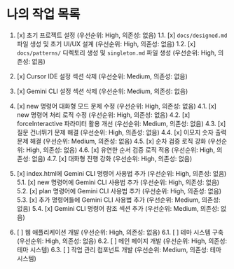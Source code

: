 # 나의 작업 목록
1. [x] 초기 프로젝트 설정 (우선순위: High, 의존성: 없음)
   1.1. [x] `docs/designed.md` 파일 생성 및 초기 UI/UX 설계 (우선순위: High, 의존성: 없음)
   1.2. [x] `docs/patterns/` 디렉토리 생성 및 `singleton.md` 파일 생성 (우선순위: High, 의존성: 없음)

2. [x] Cursor IDE 설정 섹션 삭제 (우선순위: Medium, 의존성: 없음)

3. [x] Gemini CLI 설정 섹션 삭제 (우선순위: Medium, 의존성: 없음)

4. [x] new 명령어 대화형 모드 문제 수정 (우선순위: High, 의존성: 없음)
   4.1. [x] new 명령어 처리 로직 수정 (우선순위: High, 의존성: 없음)
   4.2. [x] forceInteractive 파라미터 활용 개선 (우선순위: Medium, 의존성: 없음)
   4.3. [x] 질문 건너뛰기 문제 해결 (우선순위: High, 의존성: 없음)
   4.4. [x] 이모지 숫자 출력 문제 해결 (우선순위: Medium, 의존성: 없음)
   4.5. [x] 순차 검증 로직 강화 (우선순위: High, 의존성: 없음)
   4.6. [x] 유연한 순서 검증 로직 적용 (우선순위: High, 의존성: 없음)
   4.7. [x] 대화형 진행 강화 (우선순위: High, 의존성: 없음)

5. [x] index.html에 Gemini CLI 명령어 사용법 추가 (우선순위: High, 의존성: 없음)
   5.1. [x] new 명령어에 Gemini CLI 사용법 추가 (우선순위: High, 의존성: 없음)
   5.2. [x] plan 명령어에 Gemini CLI 사용법 추가 (우선순위: High, 의존성: 없음)
   5.3. [x] 추가 명령어들에 Gemini CLI 사용법 추가 (우선순위: Medium, 의존성: 없음)
   5.4. [x] Gemini CLI 명령어 참조 섹션 추가 (우선순위: Medium, 의존성: 없음)

6. [ ] 웹 애플리케이션 개발 (우선순위: High, 의존성: 없음)
   6.1. [ ] 테마 시스템 구축 (우선순위: High, 의존성: 없음)
   6.2. [ ] 메인 페이지 개발 (우선순위: High, 의존성: 테마 시스템)
   6.3. [ ] 작업 관리 컴포넌트 개발 (우선순위: Medium, 의존성: 테마 시스템)